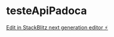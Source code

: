 # testeApiPadoca

[Edit in StackBlitz next generation editor ⚡️](https://stackblitz.com/~/github.com/andrediascris/testeApiPadoca)